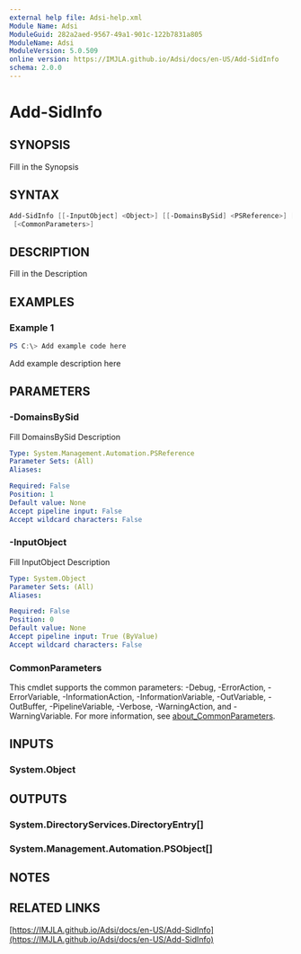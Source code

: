 ```yaml
---
external help file: Adsi-help.xml
Module Name: Adsi
ModuleGuid: 282a2aed-9567-49a1-901c-122b7831a805
ModuleName: Adsi
ModuleVersion: 5.0.509
online version: https://IMJLA.github.io/Adsi/docs/en-US/Add-SidInfo
schema: 2.0.0
---
```


# Add-SidInfo

## SYNOPSIS
Fill in the Synopsis

## SYNTAX

```powershell
Add-SidInfo [[-InputObject] <Object>] [[-DomainsBySid] <PSReference>] [-ProgressAction <ActionPreference>]
 [<CommonParameters>]
```

## DESCRIPTION
Fill in the Description

## EXAMPLES

### Example 1
```powershell
PS C:\> Add example code here
```

Add example description here

## PARAMETERS

### -DomainsBySid
Fill DomainsBySid Description

```yaml
Type: System.Management.Automation.PSReference
Parameter Sets: (All)
Aliases:

Required: False
Position: 1
Default value: None
Accept pipeline input: False
Accept wildcard characters: False
```

### -InputObject
Fill InputObject Description

```yaml
Type: System.Object
Parameter Sets: (All)
Aliases:

Required: False
Position: 0
Default value: None
Accept pipeline input: True (ByValue)
Accept wildcard characters: False
```

### CommonParameters
This cmdlet supports the common parameters: -Debug, -ErrorAction, -ErrorVariable, -InformationAction, -InformationVariable, -OutVariable, -OutBuffer, -PipelineVariable, -Verbose, -WarningAction, and -WarningVariable. For more information, see [about_CommonParameters](http://go.microsoft.com/fwlink/?LinkID=113216).

## INPUTS

### System.Object

## OUTPUTS

### System.DirectoryServices.DirectoryEntry[]

### System.Management.Automation.PSObject[]

## NOTES

## RELATED LINKS

[https://IMJLA.github.io/Adsi/docs/en-US/Add-SidInfo](https://IMJLA.github.io/Adsi/docs/en-US/Add-SidInfo)


